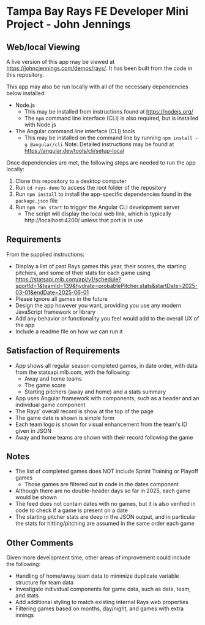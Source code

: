 # Tampa Bay Rays FE Developer Mini Project - John Jennings

## Web/local Viewing
A live version of this app may be viewed at https://johncjennings.com/demos/rays/. It has been built from the code in this repository.

This app may also be run locally with all of the necessary dependencies below installed:
- Node.js
    - This may be installed from instructions found at https://nodejs.org/
    - The `npm` command line interface (CLI) is also required, but is installed with Node.js
- The Angular command line interface (CLI) tools
    - This may be installed on the command line by running `npm install -g @angular/cli`
Note: Detailed instructions may be found at https://angular.dev/tools/cli/setup-local

Once dependencies are met, the following steps are needed to run the app locally:
1. Clone this repository to a desktop computer
2. Run `cd rays-demo` to access the root folder of the repository
3. Run `npm install` to install the app-specific dependencies found in the `package.json` file
4. Run `npm run start` to trigger the Angular CLI development server
    - The script will display the local web link, which is typically http://localhost:4200/ unless that port is in use

## Requirements
From the supplied instructions:
- Display a list of past Rays games this year, their scores, the starting pitchers, and some of their stats for each game using
https://statsapi.mlb.com/api/v1/schedule?sportId=1&teamId=139&hydrate=probablePitcher,stats&startDate=2025-03-01&endDate=2025-06-01
- Please ignore all games in the future
- Design the app however you want, providing you use any modern JavaScript framework or library
- Add any behavior or functionality you feel would add to the overall UX of the app
- Include a readme file on how we can run it

## Satisfaction of Requirements
- App shows all regular season completed games, in date order, with data from the statsapi.mlb.com, with the following:
    - Away and home teams
    - The game score
    - Starting pitchers (away and home) and a stats summary
- App uses Angular framework with components, such as a header and an individual game component
- The Rays' overall record is show at the top of the page
- The game date is shown is simple form
- Each team logo is shown for visual enhancement from the team's ID given in JSON
- Away and home teams are shown with their record following the game

## Notes
- The list of completed games does NOT include Sprint Training or Playoff games
    - Those games are filtered out in code in the dates component
- Although there are no double-header days so far in 2025, each game would be shown
- The feed does not contain dates with no games, but it is also verified in code to check if a game is present on a date
- The starting pitcher stats are deep in the JSON output, and in particular the stats for hitting/pitching are assumed in the same order each game

## Other Comments
Given more development time, other areas of improvement could include the following:
- Handling of home/away team data to minimize duplicate variable structure for team data
- Investigate individual components for game data, such as date, team, and stats
- Add additional styling to match existing internal Rays web properties
- Filtering games based on months, day/night, and games with extra innings
